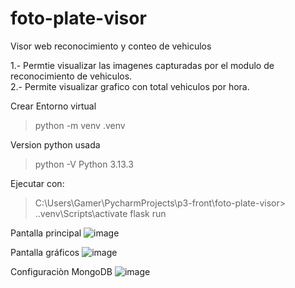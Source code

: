 # foto-plate-visor
Visor web reconocimiento y conteo de vehiculos

1.- Permtie visualizar las imagenes capturadas por el modulo de reconocimiento de vehiculos.<br>
2.- Permite visualizar grafico con total vehiculos por hora.

Crear Entorno virtual 
> python -m venv .venv

Version python usada
>python -V
  Python 3.13.3

Ejecutar con:
> C:\Users\Gamer\PycharmProjects\p3-front\foto-plate-visor> .\.venv\Scripts\activate
> flask run

Pantalla principal
![image](https://github.com/user-attachments/assets/862139ad-e256-466a-9a32-64f3aa4bb804)


Pantalla gráficos
![image](https://github.com/user-attachments/assets/4717c48f-33a0-43e3-88fa-47b5047eef2c)


Configuraciòn MongoDB
![image](https://github.com/user-attachments/assets/f1ee4637-a657-4015-ab48-7a056a06acef)


